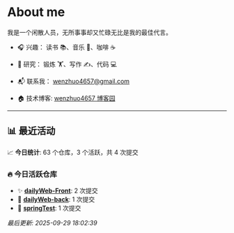 # About me

我是一个闲散人员，无所事事却又忙碌无比是我的最佳代言。

- 🎧 兴趣： 读书 📚、音乐 🎵、咖啡 ☕  
- 🧪 研究： 锻炼 🏋️、写作 ✍️、代码 💻  

- 📬 联系我： wenzhuo4657@gmail.com  
- 🏠 技术博客:  [wenzhuo4657 博客园](https://www.cnblogs.com/wenzhuo4657)
---

## 📊 最近活动

📈 **今日统计**: 63 个仓库，3 个活跃，共 4 次提交

### 🔥 今日活跃仓库

- ✨ **[dailyWeb-Front](https://github.com/wenzhuo4657/dailyWeb-Front)**: 2 次提交
- 📝 **[dailyWeb-back](https://github.com/wenzhuo4657/dailyWeb-back)**: 1 次提交
- 📝 **[springTest](https://github.com/wenzhuo4657/springTest)**: 1 次提交


*最后更新: 2025-09-29 18:02:39*
